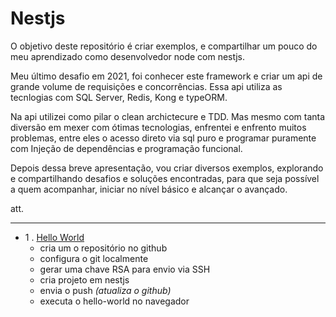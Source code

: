# Nestjs


O objetivo deste repositório é criar exemplos, e compartilhar um pouco do meu aprendizado como desenvolvedor node com nestjs. 

Meu último desafio em 2021, foi conhecer este framework e criar um api de grande volume de requisições e concorrências. Essa api utiliza as tecnlogias com SQL Server, Redis, Kong e typeORM.

Na api utilizei como pilar o clean archictecure e TDD. Mas mesmo com tanta diversão em mexer com ótimas tecnologias, enfrentei e enfrento muitos problemas, entre eles o acesso direto via sql puro e programar puramente com Injeção de dependências e programação funcional. 

Depois dessa breve apresentação, vou criar diversos exemplos, explorando e compartilhando desafios e soluções encontradas, para que seja possível a quem acompanhar, iniciar no nível básico e alcançar o avançado.

att. 

<hr>

* 1 . [Hello World](./1_hello_nestjs.md) 
    * cria um o repositório no github
    * configura o git localmente 
    * gerar uma chave RSA para envio via SSH
    * cria projeto em nestjs
    * envia o push *(atualiza o github)*
    * executa o hello-world no navegador

